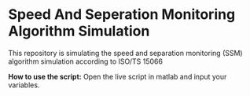 # Speed And Seperation Monitoring Algorithm Simulation
This repository is simulating the speed and separation monitoring (SSM) algorithm simulation according to ISO/TS 15066

**How to use the script:**
Open the live script in matlab and input your variables.

